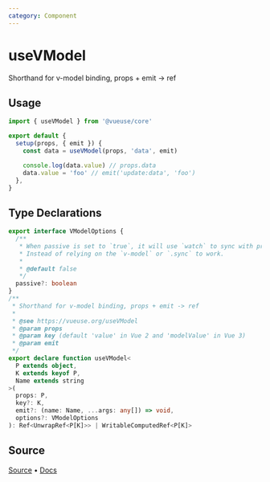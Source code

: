 ```yaml
---
category: Component
---
```


# useVModel

Shorthand for v-model binding, props + emit -> ref

## Usage

```js
import { useVModel } from '@vueuse/core'

export default {
  setup(props, { emit }) {
    const data = useVModel(props, 'data', emit)

    console.log(data.value) // props.data
    data.value = 'foo' // emit('update:data', 'foo')
  },
}
```


<!--FOOTER_STARTS-->
## Type Declarations

```typescript
export interface VModelOptions {
  /**
   * When passive is set to `true`, it will use `watch` to sync with props and ref.
   * Instead of relying on the `v-model` or `.sync` to work.
   *
   * @default false
   */
  passive?: boolean
}
/**
 * Shorthand for v-model binding, props + emit -> ref
 *
 * @see https://vueuse.org/useVModel
 * @param props
 * @param key (default 'value' in Vue 2 and 'modelValue' in Vue 3)
 * @param emit
 */
export declare function useVModel<
  P extends object,
  K extends keyof P,
  Name extends string
>(
  props: P,
  key?: K,
  emit?: (name: Name, ...args: any[]) => void,
  options?: VModelOptions
): Ref<UnwrapRef<P[K]>> | WritableComputedRef<P[K]>
```

## Source

[Source](https://github.com/vueuse/vueuse/blob/main/packages/core/useVModel/index.ts) • [Docs](https://github.com/vueuse/vueuse/blob/main/packages/core/useVModel/index.md)


<!--FOOTER_ENDS-->
